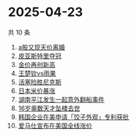 # 2025-04-23

共 10 条

<!-- BEGIN ZHIHUSEARCH -->
<!-- 最后更新时间 Wed Apr 23 2025 10:25:48 GMT+0800 (China Standard Time) -->
1. [a股又现天价离婚](https://www.zhihu.com/search?q=a股又现天价离婚)
1. [皮亚斯特里夺冠](https://www.zhihu.com/search?q=皮亚斯特里夺冠)
1. [金价再创新高](https://www.zhihu.com/search?q=金价再创新高)
1. [王楚钦vs雨果](https://www.zhihu.com/search?q=王楚钦vs雨果)
1. [活塞险胜尼克斯](https://www.zhihu.com/search?q=活塞险胜尼克斯)
1. [日本米价暴涨](https://www.zhihu.com/search?q=日本米价暴涨)
1. [湖南平江发生一起意外翻船事件](https://www.zhihu.com/search?q=湖南平江发生一起意外翻船事件)
1. [16岁奥数天才坠楼去世](https://www.zhihu.com/search?q=16岁奥数天才坠楼去世)
1. [韩国企业在美申请「饺子外观」专利获批](https://www.zhihu.com/search?q=韩国企业在美申请「饺子外观」专利获批)
1. [爱马仕宣布在美国全线涨价](https://www.zhihu.com/search?q=爱马仕宣布在美国全线涨价)
<!-- END ZHIHUSEARCH -->
